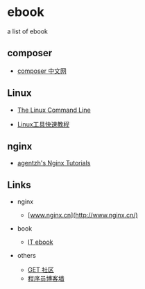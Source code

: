 # ebook

a list of ebook



## composer

- [composer 中文网](http://www.phpcomposer.com/)

## Linux

- [The Linux Command Line](http://billie66.github.io/TLCL/)

- [Linux工具快速教程](http://linuxtools-rst.readthedocs.org/zh_CN/latest/)



## nginx

- [agentzh's Nginx Tutorials](http://openresty.org/#eBooks)


## Links

- nginx
	- [www.nginx.cn](http://www.nginx.cn/)

- book 
	- [IT ebook](http://get.ftqq.com/)

- others
	- [GET 社区](http://get.ftqq.com/)
	- [程序员博客墙](http://blogwall.us/)
	
	




